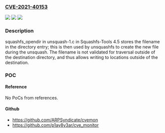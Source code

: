 ### [CVE-2021-40153](https://cve.mitre.org/cgi-bin/cvename.cgi?name=CVE-2021-40153)
![](https://img.shields.io/static/v1?label=Product&message=n%2Fa&color=blue)
![](https://img.shields.io/static/v1?label=Version&message=n%2Fa&color=blue)
![](https://img.shields.io/static/v1?label=Vulnerability&message=n%2Fa&color=brighgreen)

### Description

squashfs_opendir in unsquash-1.c in Squashfs-Tools 4.5 stores the filename in the directory entry; this is then used by unsquashfs to create the new file during the unsquash. The filename is not validated for traversal outside of the destination directory, and thus allows writing to locations outside of the destination.

### POC

#### Reference
No PoCs from references.

#### Github
- https://github.com/ARPSyndicate/cvemon
- https://github.com/p1ay8y3ar/cve_monitor

